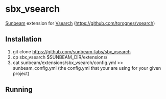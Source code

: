 # sbx_vsearch

[Sunbeam] extension for [Vsearch] (https://github.com/torognes/vsearch)

## Installation

1. git clone https://github.com/sunbeam-labs/sbx_vsearch
2. cp sbx_vsearch $SUNBEAM_DIR/extensions/
3. cat sunbeam/extensions/sbx_vsearch/config.yml >> sunbeam_config.yml (the config.yml that your are using for your given project)

## Running



[Sunbeam]: https://github.com/sunbeam-labs/sunbeam
[Vsearch]: https://github.com/torognes/vsearch
[isolated Conda environment]: http://snakemake.readthedocs.io/en/stable/snakefiles/deployment.html#integrated-package-management
